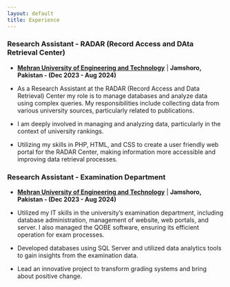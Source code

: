 ```yaml
---
layout: default
title: Experience
---
```



### Research Assistant - RADAR (Record Access and DAta Retrieval Center)
- **[Mehran University of Engineering and Technology](https://www.muet.edu.pk/)** | **Jamshoro, Pakistan - (Dec 2023 - Aug 2024)**

- As a Research Assistant at the RADAR (Record Access and Data Retrieval) Center my role is to manage databases and analyze data using complex queries. My responsibilities include collecting data from various university sources, particularly related to publications.
- I am deeply involved in managing and analyzing data, particularly in the context of university rankings.
- Utilizing my skills in PHP, HTML, and CSS to create a user friendly web portal for the RADAR Center, making information more accessible and improving data retrieval processes.
  
### Research Assistant - Examination Department
- **[Mehran University of Engineering and Technology](https://www.muet.edu.pk/)** | **Jamshoro, Pakistan - (Dec 2023 - Aug 2024)**

- Utilized my IT skills in the university’s examination department, including database administration, management of
website, web portals, and server. I also managed the QOBE software, ensuring its efficient operation for exam processes.
- Developed databases using SQL Server and utilized data analytics tools to gain insights from the examination data.
- Lead an innovative project to transform grading systems and bring about positive change.
